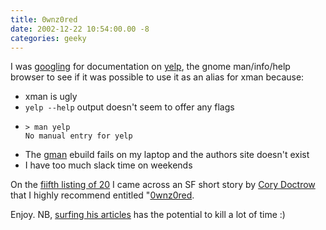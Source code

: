 ```yaml
---
title: 0wnz0red
date: 2002-12-22 10:54:00.00 -8
categories: geeky
---
```

I was [googling](http://www.wordspy.com/words/google.asp) for documentation on [yelp](http://www.gnome.org/softwaremap/projects/Yelp), the gnome man/info/help browser to see if it was possible to use it as an alias for xman because:

* xman is ugly
* `yelp --help` output doesn't seem to offer any flags
* ```shell
  > man yelp
  No manual entry for yelp
  ```
* The [gman](http://freshmeat.net/projects/gman/?topic_id=58) ebuild fails on my laptop and the authors site doesn't exist
* I have too much slack time on weekends

On the [fiifth listing of 20](http://www.google.com/search?q=yelp+man+page+info+help+documentation&hl=en&lr=&ie=UTF-8&oe=utf-8&start=40&sa=N) I came across an SF short story by [Cory Doctrow](http://www.oreillynet.com/pub/au/778) that I highly recommend entitled "[0wnz0red](http://www.salon.com/tech/feature/2002/08/28/0wnz0red/print.html").

Enjoy. NB, [surfing his articles](http://www.google.com/search?q=cory%20doctorow&sourceid=mozilla-search&start=0&start=0&ie=utf-8&oe=utf-8) has the potential to kill a lot of time :)

